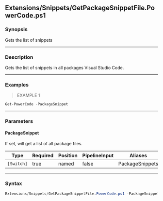 Extensions/Snippets/GetPackageSnippetFile.PowerCode.ps1
-------------------------------------------------------




### Synopsis
Gets the list of snippets



---


### Description

Gets the list of snippets in all packages Visual Studio Code.



---


### Examples
> EXAMPLE 1

```PowerShell
Get-PowerCode -PackageSnippet
```


---


### Parameters
#### **PackageSnippet**

If set, will get a list of all package files.






|Type      |Required|Position|PipelineInput|Aliases        |
|----------|--------|--------|-------------|---------------|
|`[Switch]`|true    |named   |false        |PackageSnippets|





---


### Syntax
```PowerShell
Extensions/Snippets/GetPackageSnippetFile.PowerCode.ps1 -PackageSnippet [<CommonParameters>]
```
